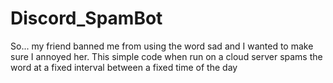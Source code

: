 # Discord_SpamBot
So... my friend banned me from using the word sad and I wanted to make sure I annoyed her. This simple code when run on a cloud server spams the word at a fixed interval between a fixed time of the day
